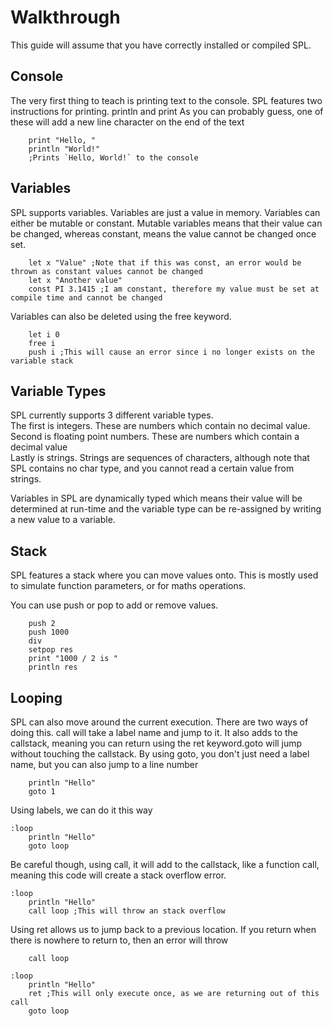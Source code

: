 # Walkthrough

This guide will assume that you have correctly installed or compiled SPL.

## Console
The very first thing to teach is printing text to the console. SPL features two instructions for printing. println and print As you can probably guess, one of these will add a new line character on the end of the text
```
	print "Hello, "
	println "World!"
	;Prints `Hello, World!` to the console
```
## Variables

SPL supports variables. Variables are just a value in memory. Variables can either be mutable or constant. Mutable variables means that their value can be changed, whereas constant, means the value cannot be changed once set.
```
	let x "Value" ;Note that if this was const, an error would be thrown as constant values cannot be changed
	let x "Another value"
	const PI 3.1415 ;I am constant, therefore my value must be set at compile time and cannot be changed
```
Variables can also be deleted using the free keyword.
```
	let i 0
	free i
	push i ;This will cause an error since i no longer exists on the variable stack
```

## Variable Types
SPL currently supports 3 different variable types.<br/>
The first is integers. These are numbers which contain no decimal value. <br/>
Second is floating point numbers. These are numbers which contain a decimal value <br/>
Lastly is strings. Strings are sequences of characters, although note that SPL contains no char type, and you cannot read a certain value from strings.

Variables in SPL are dynamically typed which means their value will be determined at run-time and the variable type can be re-assigned by writing a new value to a variable.
## Stack

SPL features a stack where you can move values onto. This is mostly used to simulate function parameters, or for maths operations.

You can use push or pop to add or remove values.
```
	push 2
	push 1000
	div
	setpop res
	print "1000 / 2 is "
	println res
```
## Looping

SPL can also move around the current execution. There are two ways of doing this. call will take a label name and jump to it. It also adds to the callstack, meaning you can return using the ret keyword.goto will jump without touching the callstack. By using goto, you don't just need a label name, but you can also jump to a line number
```
	println "Hello"
	goto 1
```
Using labels, we can do it this way
```
:loop
	println "Hello"
	goto loop
```
Be careful though, using call, it will add to the callstack, like a function call, meaning this code will create a stack overflow error.
```
:loop
	println "Hello"
	call loop ;This will throw an stack overflow
```

Using ret allows us to jump back to a previous location. If you return when there is nowhere to return to, then an error will throw
```
	call loop

:loop
	println "Hello"
	ret ;This will only execute once, as we are returning out of this call
	goto loop 
```